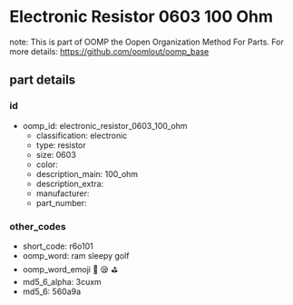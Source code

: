 # Electronic Resistor 0603 100 Ohm  

note: This is part of OOMP the Oopen Organization Method For Parts. For more details: https://github.com/oomlout/oomp_base

##  part details





### id
* oomp_id: electronic_resistor_0603_100_ohm
  * classification: electronic
  * type: resistor
  * size: 0603
  * color: 
  * description_main: 100_ohm
  * description_extra: 
  * manufacturer: 
  * part_number: 

### other_codes
* short_code: r6o101
* oomp_word: ram sleepy golf
* oomp_word_emoji :ram: :sleepy: :golf:
* md5_6_alpha: 3cuxm
* md5_6: 560a9a